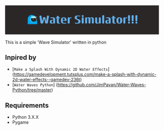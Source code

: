 ![banner](Wave_Simulator.png)

This is a simple 'Wave Simulator' written in python

**Inpired by**
---


+ [`Make a Splash With Dynamic 2D Water Effects`] (https://gamedevelopment.tutsplus.com/make-a-splash-with-dynamic-2d-water-effects--gamedev-236t)
+ [`Water Waves Python`] (https://github.com/JimPavan/Water-Waves-Python/tree/master)


**Requirements**
---
+ Python 3.X.X
+ Pygame
